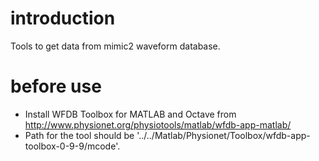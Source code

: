 # introduction
Tools to get data from mimic2 waveform database.

# before use
* Install WFDB Toolbox for MATLAB and Octave from http://www.physionet.org/physiotools/matlab/wfdb-app-matlab/
* Path for the tool should be '../../Matlab/Physionet/Toolbox/wfdb-app-toolbox-0-9-9/mcode'.
